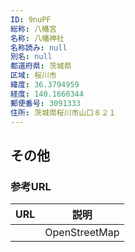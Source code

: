 ```yaml
---
ID: 9nuPF
総称: 八幡宮
名称: 八幡神社
名称読み: null
別名: null
都道府県: 茨城県
区域: 桜川市
緯度: 36.3794959
経度: 140.1660344
郵便番号: 3091333
住所: 茨城県桜川市山口８２１
---
```


## その他

### 参考URL

| URL | 説明          |
| --- | ------------- |
|     | OpenStreetMap |
